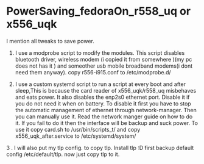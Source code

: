 # PowerSaving_fedoraOn_r558_uq or x556_uqk
I mention all tweaks to save power.

1. I use a modprobe script to modify the modules. This script disables bluetooth driver, wireless modem (i copied it from somewhere )(my pc does not has it ) and someother usb mobile broadband modems(i dont need them anyway).
copy  r556-i915.conf to /etc/modprobe.d/


2. I use a custom systemd script to run a script at every boot and after sleep,This is because the card reader of x556_uqk/r558_uq misbehaves and eats power.
It also disables the enp2s0 ethernet port. Disable it if you do not need it when on battery.
To disable it first you have to stop the automatic management of ethernet through network-manager. Then you can manually use it.
Read the network manger guide on how to do it. If you fail to do it then the interface will be backup and suck power.
To use it copy card.sh to /usr/bin/scripts_t/
and copy x556_uqk_after.service to /etc/systemd/system/

3 . I will also put my tlp config.
to copy tlp. 
Install tlp :D
first backup default config /etc/default/tlp.
now just copy tlp to it.
